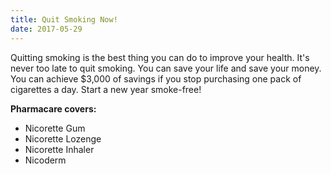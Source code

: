 ```yaml
---
title: Quit Smoking Now!
date: 2017-05-29
---
```

Quitting smoking is the best thing you can do to improve your health. It's never too late to quit smoking. You can save your life and save your money. You can achieve $3,000 of savings if you stop purchasing one pack of cigarettes a day. Start a new year smoke-free!

**Pharmacare covers:**
* Nicorette Gum
* Nicorette Lozenge
* Nicorette Inhaler
* Nicoderm

